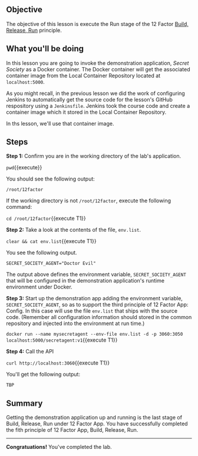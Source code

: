 ## Objective
The objective of this lesson is execute the Run stage of the 12 Factor [Build, Release, Run](https://12factor.net/build-release-run) principle.

## What you'll be doing

In this lesson you are going to invoke the demonstration application, *Secret Society* as a Docker container. The Docker container will get the associated container image from the Local Container Repository located at `localhost:5000`.

As you might recall, in the previous lesson we did the work of configuring Jenkins to automatically get the source code for the lesson's GitHub respository using a `Jenkinsfile`. Jenkins took the course code and create a container image which it stored in the Local Container Repository.

In ths lesson, we'll use that container image.


## Steps

**Step 1:** Confirm you are in the working directory of the lab's application.

`pwd`{{execute}}

You should see the following output:

`/root/12factor`

If the working directory is not `/root/12factor`, execute the following command:

`cd /root/12factor`{{execute T1}}

**Step 2:** Take a look at the contents of the file, `env.list`.

`clear && cat env.list`{{execute T1}}

You see the following output.

```
SECRET_SOCIETY_AGENT="Doctor Evil"

```
The output above defines the environment variable, `SECRET_SOCIETY_AGENT` that will be configured in the demonstration application's runtime environment under Docker.

**Step 3:** Start up the demonstration app adding the environment variable, `SECRET_SOCIETY_AGENT`, so as to support the third principle of 12 Factor App: Config. In this case will use the file `env.list` that ships with the source code. (Remember all configuration information should stored in the common repository and injected into the environment at run time.)

`docker run --name mysecretagent --env-file env.list -d -p 3060:3050 localhost:5000/secretagent:v1`{{execute T1}}

**Step 4:** Call the API

`curl http://localhost:3060`{{execute T1}}

You'll get the following output:

```
TBP

```

## Summary

Getting the demonstration application up and running is the last stage of Build, Release, Run under 12 Factor App. You have successfully completed the fith principle of 12 Factor App, Build, Release, Run.

---

**Congratuations!** You've completed the lab.


